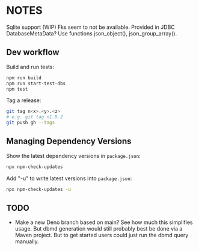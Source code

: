 # NOTES

Sqlite support (WIP)
  Fks seem to not be available. Provided in JDBC DatabaseMetaData?
  Use functions json_object(), json_group_array().

## Dev workflow

Build and run tests:

```sh
npm run build
npm run start-test-dbs
npm test
```

Tag a release:

```sh
git tag n<x>.<y>.<z>
# e.g. git tag n1.8.2
git push gh --tags
```

## Managing Dependency Versions

Show the latest dependency versions in `package.json`:

```sh
npx npm-check-updates
```

Add "-u" to write latest versions into `package.json`:
```sh
npx npm-check-updates -u
```

## TODO
- Make a new Deno branch based on main?
  See how much this simplifies usage.
  But dbmd generation would still probably best be done via a Maven project.
    But to get started users could just run the dbmd query manually.

